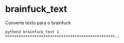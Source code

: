 # brainfuck_text
Converte texto para o brainfuck


    python3 brainfuck_text 1
    +++++++++++++++++++++++++++++++++++++++++++++++++.,
